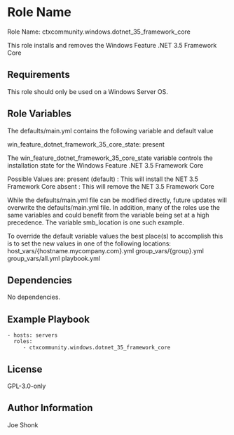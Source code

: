 Role Name
=========

Role Name: ctxcommunity.windows.dotnet_35_framework_core

This role installs and removes the Windows Feature .NET 3.5 Framework Core

Requirements
------------

This role should only be used on a Windows Server OS.

Role Variables
--------------

The defaults/main.yml contains the following variable and default value

  win_feature_dotnet_framework_35_core_state: present

The win_feature_dotnet_framework_35_core_state variable controls the installation state
for the Windows Feature .NET 3.5 Framework Core

Possible Values are:
  present         (default) : This will install the NET 3.5 Framework Core
  absent                    : This will remove the NET 3.5 Framework Core

While the defaults/main.yml file can be modified directly, future updates will
overwrite the defaults/main.yml file.  In addition, many of the roles use the same
variables and could benefit from the variable being set at a high precedence.
The variable smb_location is one such example.

To override the default variable values the best place(s) to accomplish this is
to set the new values in one of the following locations:
  host_vars/{hostname.mycompany.com}.yml
  group_vars/{group}.yml
  group_vars/all.yml
  playbook.yml

Dependencies
------------

No dependencies.

Example Playbook
----------------

    - hosts: servers
      roles:
         - ctxcommunity.windows.dotnet_35_framework_core

License
-------

GPL-3.0-only

Author Information
------------------

Joe Shonk

